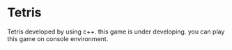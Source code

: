 # Tetris
Tetris developed by using c++. this game is under developing. you can play this game on console environment.
